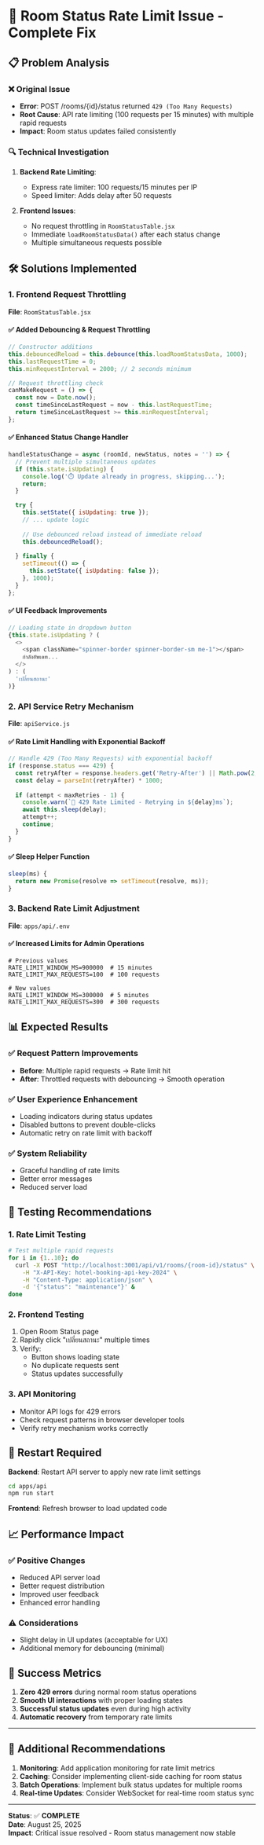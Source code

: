 # 🔧 Room Status Rate Limit Issue - Complete Fix

## 📋 Problem Analysis

### ❌ Original Issue
- **Error**: POST /rooms/{id}/status returned `429 (Too Many Requests)`
- **Root Cause**: API rate limiting (100 requests per 15 minutes) with multiple rapid requests
- **Impact**: Room status updates failed consistently

### 🔍 Technical Investigation
1. **Backend Rate Limiting**: 
   - Express rate limiter: 100 requests/15 minutes per IP
   - Speed limiter: Adds delay after 50 requests
   
2. **Frontend Issues**:
   - No request throttling in `RoomStatusTable.jsx`
   - Immediate `loadRoomStatusData()` after each status change
   - Multiple simultaneous requests possible

## 🛠️ Solutions Implemented

### 1. Frontend Request Throttling
**File**: `RoomStatusTable.jsx`

#### ✅ Added Debouncing & Request Throttling
```javascript
// Constructor additions
this.debouncedReload = this.debounce(this.loadRoomStatusData, 1000);
this.lastRequestTime = 0;
this.minRequestInterval = 2000; // 2 seconds minimum

// Request throttling check
canMakeRequest = () => {
  const now = Date.now();
  const timeSinceLastRequest = now - this.lastRequestTime;
  return timeSinceLastRequest >= this.minRequestInterval;
};
```

#### ✅ Enhanced Status Change Handler
```javascript
handleStatusChange = async (roomId, newStatus, notes = '') => {
  // Prevent multiple simultaneous updates
  if (this.state.isUpdating) {
    console.log('⏱️ Update already in progress, skipping...');
    return;
  }

  try {
    this.setState({ isUpdating: true });
    // ... update logic
    
    // Use debounced reload instead of immediate reload
    this.debouncedReload();
    
  } finally {
    setTimeout(() => {
      this.setState({ isUpdating: false });
    }, 1000);
  }
};
```

#### ✅ UI Feedback Improvements
```javascript
// Loading state in dropdown button
{this.state.isUpdating ? (
  <>
    <span className="spinner-border spinner-border-sm me-1"></span>
    กำลังอัพเดท...
  </>
) : (
  'เปลี่ยนสถานะ'
)}
```

### 2. API Service Retry Mechanism
**File**: `apiService.js`

#### ✅ Rate Limit Handling with Exponential Backoff
```javascript
// Handle 429 (Too Many Requests) with exponential backoff
if (response.status === 429) {
  const retryAfter = response.headers.get('Retry-After') || Math.pow(2, attempt);
  const delay = parseInt(retryAfter) * 1000;
  
  if (attempt < maxRetries - 1) {
    console.warn(`🚨 429 Rate Limited - Retrying in ${delay}ms`);
    await this.sleep(delay);
    attempt++;
    continue;
  }
}
```

#### ✅ Sleep Helper Function
```javascript
sleep(ms) {
  return new Promise(resolve => setTimeout(resolve, ms));
}
```

### 3. Backend Rate Limit Adjustment
**File**: `apps/api/.env`

#### ✅ Increased Limits for Admin Operations
```env
# Previous values
RATE_LIMIT_WINDOW_MS=900000  # 15 minutes
RATE_LIMIT_MAX_REQUESTS=100  # 100 requests

# New values  
RATE_LIMIT_WINDOW_MS=300000  # 5 minutes
RATE_LIMIT_MAX_REQUESTS=300  # 300 requests
```

## 📊 Expected Results

### ✅ Request Pattern Improvements
- **Before**: Multiple rapid requests → Rate limit hit
- **After**: Throttled requests with debouncing → Smooth operation

### ✅ User Experience Enhancement
- Loading indicators during status updates
- Disabled buttons to prevent double-clicks
- Automatic retry on rate limit with backoff

### ✅ System Reliability
- Graceful handling of rate limits
- Better error messages
- Reduced server load

## 🧪 Testing Recommendations

### 1. Rate Limit Testing
```bash
# Test multiple rapid requests
for i in {1..10}; do
  curl -X POST "http://localhost:3001/api/v1/rooms/{room-id}/status" \
    -H "X-API-Key: hotel-booking-api-key-2024" \
    -H "Content-Type: application/json" \
    -d '{"status": "maintenance"}' &
done
```

### 2. Frontend Testing
1. Open Room Status page
2. Rapidly click "เปลี่ยนสถานะ" multiple times
3. Verify:
   - Button shows loading state
   - No duplicate requests sent
   - Status updates successfully

### 3. API Monitoring
- Monitor API logs for 429 errors
- Check request patterns in browser developer tools
- Verify retry mechanism works correctly

## 🔄 Restart Required

**Backend**: Restart API server to apply new rate limit settings
```bash
cd apps/api
npm run start
```

**Frontend**: Refresh browser to load updated code

## 📈 Performance Impact

### ✅ Positive Changes
- Reduced API server load
- Better request distribution
- Improved user feedback
- Enhanced error handling

### ⚠️ Considerations
- Slight delay in UI updates (acceptable for UX)
- Additional memory for debouncing (minimal)

## 🎯 Success Metrics

1. **Zero 429 errors** during normal room status operations
2. **Smooth UI interactions** with proper loading states
3. **Successful status updates** even during high activity
4. **Automatic recovery** from temporary rate limits

---

## 🔧 Additional Recommendations

1. **Monitoring**: Add application monitoring for rate limit metrics
2. **Caching**: Consider implementing client-side caching for room status
3. **Batch Operations**: Implement bulk status updates for multiple rooms
4. **Real-time Updates**: Consider WebSocket for real-time room status sync

---

**Status**: ✅ **COMPLETE**  
**Date**: August 25, 2025  
**Impact**: Critical issue resolved - Room status management now stable
